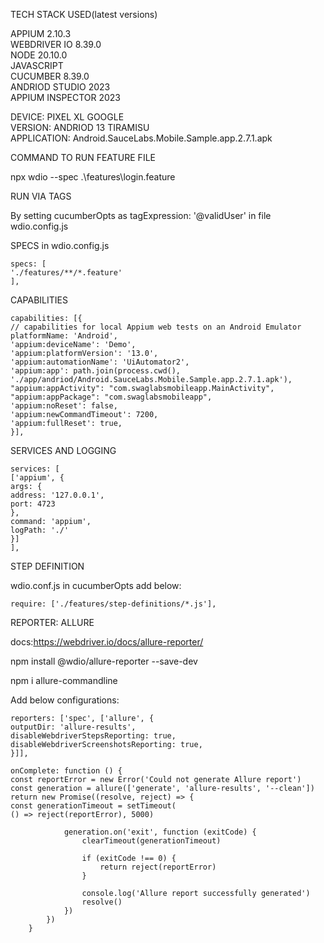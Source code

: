 TECH STACK USED(latest versions)

APPIUM 2.10.3  \
WEBDRIVER IO 8.39.0  \
NODE 20.10.0  \
JAVASCRIPT  \
CUCUMBER 8.39.0  \
ANDRIOD STUDIO 2023  \
APPIUM INSPECTOR 2023 

DEVICE: PIXEL XL GOOGLE  \
VERSION: ANDRIOD 13 TIRAMISU  \
APPLICATION: Android.SauceLabs.Mobile.Sample.app.2.7.1.apk 

COMMAND TO RUN FEATURE FILE

npx wdio --spec .\features\login.feature

RUN VIA TAGS

By setting cucumberOpts as tagExpression: '@validUser' in file wdio.config.js

SPECS in wdio.config.js

```
specs: [
'./features/**/*.feature'
],
```

CAPABILITIES

```
capabilities: [{
// capabilities for local Appium web tests on an Android Emulator
platformName: 'Android',
'appium:deviceName': 'Demo',
'appium:platformVersion': '13.0',
'appium:automationName': 'UiAutomator2',
'appium:app': path.join(process.cwd(), './app/andriod/Android.SauceLabs.Mobile.Sample.app.2.7.1.apk'),
"appium:appActivity": "com.swaglabsmobileapp.MainActivity",
"appium:appPackage": "com.swaglabsmobileapp",
'appium:noReset': false,
'appium:newCommandTimeout': 7200,
'appium:fullReset': true,
}],
```

SERVICES AND LOGGING

```
services: [
['appium', {
args: {
address: '127.0.0.1',
port: 4723
},
command: 'appium',
logPath: './'
}]
],
```

STEP DEFINITION

wdio.conf.js in cucumberOpts add below:

```
require: ['./features/step-definitions/*.js'],

```

REPORTER: ALLURE

docs:https://webdriver.io/docs/allure-reporter/

npm install @wdio/allure-reporter --save-dev

npm i allure-commandline

Add below configurations:


```
reporters: ['spec', ['allure', {
outputDir: 'allure-results',
disableWebdriverStepsReporting: true,
disableWebdriverScreenshotsReporting: true,
}]],

onComplete: function () {
const reportError = new Error('Could not generate Allure report')
const generation = allure(['generate', 'allure-results', '--clean'])
return new Promise((resolve, reject) => {
const generationTimeout = setTimeout(
() => reject(reportError), 5000)

            generation.on('exit', function (exitCode) {
                clearTimeout(generationTimeout)

                if (exitCode !== 0) {
                    return reject(reportError)
                }

                console.log('Allure report successfully generated')
                resolve()
            })
        })
    }
```